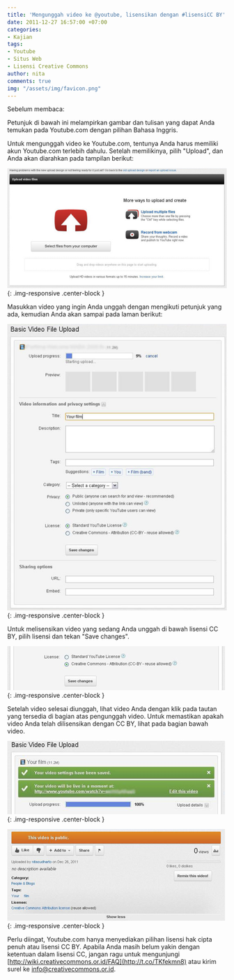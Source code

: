 ```yaml
---
title: 'Mengunggah video ke @youtube, lisensikan dengan #lisensiCC BY'
date: 2011-12-27 16:57:00 +07:00
categories:
- Kajian
tags:
- Youtube
- Situs Web
- Lisensi Creative Commons
author: nita
comments: true
img: "/assets/img/favicon.png"
---
```


Sebelum membaca:

Petunjuk di bawah ini melampirkan gambar dan tulisan yang dapat Anda temukan pada Youtube.com dengan pilihan Bahasa Inggris.

Untuk mengunggah video ke Youtube.com, tentunya Anda harus memiliki akun Youtube.com terlebih dahulu. Setelah memilikinya, pilih "Upload", dan Anda akan diarahkan pada tampilan berikut:

![AA.jpg](/uploads/AA.jpg){: .img-responsive .center-block }

Masukkan video yang ingin Anda unggah dengan mengikuti petunjuk yang ada, kemudian Anda akan sampai pada laman berikut:

![A.jpg](/uploads/A.jpg){: .img-responsive .center-block }

Untuk melisensikan video yang sedang Anda unggah di bawah lisensi CC BY, pilih lisensi dan tekan "Save changes".

![C.jpg](/uploads/C.jpg){: .img-responsive .center-block }

Setelah video selesai diunggah, lihat video Anda dengan klik pada tautan yang tersedia di bagian atas pengunggah video. Untuk memastikan apakah video Anda telah dilisensikan dengan CC BY, lihat pada bagian bawah video.

![F1.jpg](/uploads/F1.jpg){: .img-responsive .center-block }

![E.jpg](/uploads/E.jpg){: .img-responsive .center-block }

Perlu diingat, Youtube.com hanya menyediakan pilihan lisensi hak cipta penuh atau lisensi CC BY. Apabila Anda masih belum yakin dengan ketentuan dalam lisensi CC, jangan ragu untuk mengunjungi [http://wiki.creativecommons.or.id/FAQ](http://t.co/TKfekmn8) atau kirim surel ke info@creativecommons.or.id.
